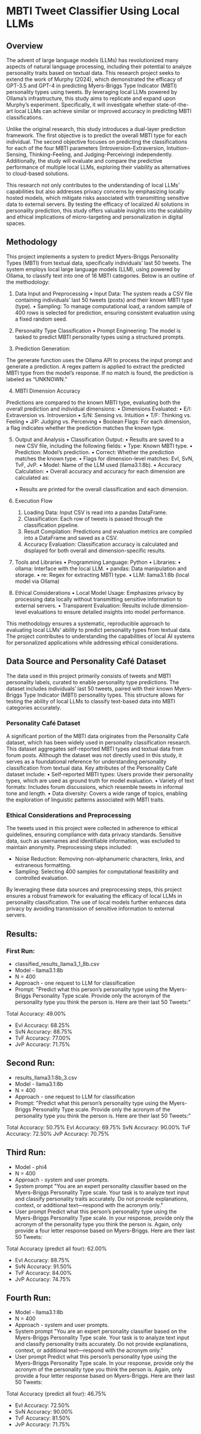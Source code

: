 # MBTI Tweet Classifier Using Local LLMs

## Overview
The advent of large language models (LLMs) has revolutionized many aspects of natural language processing, including their potential to analyze personality traits based on textual data. This research project seeks to extend the work of Murphy (2024), which demonstrated the efficacy of GPT-3.5 and GPT-4 in predicting Myers-Briggs Type Indicator (MBTI) personality types using tweets. By leveraging local LLMs powered by Ollama’s infrastructure, this study aims to replicate and expand upon Murphy’s experiment. Specifically, it will investigate whether state-of-the-art local LLMs can achieve similar or improved accuracy in predicting MBTI classifications.

Unlike the original research, this study introduces a dual-layer prediction framework. The first objective is to predict the overall MBTI type for each individual. The second objective focuses on predicting the classifications for each of the four MBTI parameters (Introversion-Extraversion, Intuition-Sensing, Thinking-Feeling, and Judging-Perceiving) independently. Additionally, the study will evaluate and compare the predictive performance of multiple local LLMs, exploring their viability as alternatives to cloud-based solutions.

This research not only contributes to the understanding of local LLMs’ capabilities but also addresses privacy concerns by emphasizing locally hosted models, which mitigate risks associated with transmitting sensitive data to external servers. By testing the efficacy of localized AI solutions in personality prediction, this study offers valuable insights into the scalability and ethical implications of micro-targeting and personalization in digital spaces.

## Methodology

This project implements a system to predict Myers-Briggs Personality Types (MBTI) from textual data, specifically individuals’ last 50 tweets. The system employs local large language models (LLM), using powered by Ollama, to classify text into one of 16 MBTI categories. Below is an outline of the methodology:

1. Data Input and Preprocessing
	•	Input Data: The system reads a CSV file containing individuals’ last 50 tweets (posts) and their known MBTI type (type).
	•	Sampling: To manage computational load, a random sample of 400 rows is selected for prediction, ensuring consistent evaluation using a fixed random seed.

2. Personality Type Classification
	•	Prompt Engineering: The model is tasked to predict MBTI personality types using a structured prompts.

3. Prediction Generation:

The generate function uses the Ollama API to process the input prompt and generate a prediction.
A regex pattern is applied to extract the predicted MBTI type from the model’s response.
If no match is found, the prediction is labeled as “UNKNOWN.”

4. MBTI Dimension Accuracy

Predictions are compared to the known MBTI type, evaluating both the overall prediction and individual dimensions:
	•	Dimensions Evaluated:
	•	E/I: Extraversion vs. Introversion
	•	S/N: Sensing vs. Intuition
	•	T/F: Thinking vs. Feeling
	•	J/P: Judging vs. Perceiving
	•	Boolean Flags: For each dimension, a flag indicates whether the prediction matches the known type.

5. Output and Analysis
	•	Classification Output:
	•	Results are saved to a new CSV file, including the following fields:
	•	Type: Known MBTI type.
	•	Prediction: Model’s prediction.
	•	Correct: Whether the prediction matches the known type.
	•	Flags for dimension-level matches: EvI, SvN, TvF, JvP.
	•	Model: Name of the LLM used (llama3.1:8b).
	•	Accuracy Calculation:
	•	Overall accuracy and accuracy for each dimension are calculated as:

	•	Results are printed for the overall classification and each dimension.

6. Execution Flow
	1.	Loading Data: Input CSV is read into a pandas DataFrame.
	2.	Classification: Each row of tweets is passed through the classification pipeline.
	3.	Result Compilation: Predictions and evaluation metrics are compiled into a DataFrame and saved as a CSV.
	4.	Accuracy Evaluation: Classification accuracy is calculated and displayed for both overall and dimension-specific results.

7. Tools and Libraries
	•	Programming Language: Python
	•	Libraries:
	•	ollama: Interface with the local LLM.
	•	pandas: Data manipulation and storage.
	•	re: Regex for extracting MBTI type.
	•	LLM: llama3.1:8b (local model via Ollama)

8. Ethical Considerations
	•	Local Model Usage: Emphasizes privacy by processing data locally without transmitting sensitive information to external servers.
	•	Transparent Evaluation: Results include dimension-level evaluations to ensure detailed insights into model performance.

This methodology ensures a systematic, reproducible approach to evaluating local LLMs’ ability to predict personality types from textual data. The project contributes to understanding the capabilities of local AI systems for personalized applications while addressing ethical considerations.

## Data Source and Personality Café Dataset

The data used in this project primarily consists of tweets and MBTI personality labels, curated to enable personality type predictions. The dataset includes individuals’ last 50 tweets, paired with their known Myers-Briggs Type Indicator (MBTI) personality types. This structure allows for testing the ability of local LLMs to classify text-based data into MBTI categories accurately.

### Personality Café Dataset

A significant portion of the MBTI data originates from the Personality Café dataset, which has been widely used in personality classification research. This dataset aggregates self-reported MBTI types and textual data from forum posts. Although the dataset was not directly used in this study, it serves as a foundational reference for understanding personality classification from textual data. Key attributes of the Personality Café dataset include:
	•	Self-reported MBTI types: Users provide their personality types, which are used as ground truth for model evaluation.
	•	Variety of text formats: Includes forum discussions, which resemble tweets in informal tone and length.
	•	Data diversity: Covers a wide range of topics, enabling the exploration of linguistic patterns associated with MBTI traits.

### Ethical Considerations and Preprocessing

The tweets used in this project were collected in adherence to ethical guidelines, ensuring compliance with data privacy standards. Sensitive data, such as usernames and identifiable information, was excluded to maintain anonymity. Preprocessing steps included:
- Noise Reduction: Removing non-alphanumeric characters, links, and extraneous formatting.
- Sampling: Selecting 400 samples for computational feasibility and controlled evaluation.

By leveraging these data sources and preprocessing steps, this project ensures a robust framework for evaluating the efficacy of local LLMs in personality classification. The use of local models further enhances data privacy by avoiding transmission of sensitive information to external servers.

## Results:

### First Run:
- classified_results_llama3_1_8b.csv
- Model - llama3.1:8b
- N = 400
- Approach - one request to LLM for classification
- Prompt: 
"Predict what this person’s personality type using the Myers-Briggs Personality Type scale. Provide only the acronym of the personality type you think the person is. Here are their last 50 Tweets:"

Total Accuracy: 49.00%
- EvI Accuracy: 68.25%
- SvN Accuracy: 88.75%
- TvF Accuracy: 77.00%
- JvP Accuracy: 71.75%

## Second Run:
- results_llama3.1:8b_3.csv
- Model - llama3.1:8b
- N = 400
- Approach - one request to LLM for classification
- Prompt: 
"Predict what this person’s personality type using the Myers-Briggs Personality Type scale. Provide only the acronym of the personality type you think the person is. Here are their last 50 Tweets:"

Total Accuracy: 50.75%
EvI Accuracy: 69.75%
SvN Accuracy: 90.00%
TvF Accuracy: 72.50%
JvP Accuracy: 70.75%

## Third Run: 
- Model - phi4
- N = 400
- Approach - system and user prompts. 
- System prompt "You are an expert personality classifier based on the Myers-Briggs Personality Type scale. Your task is to analyze text input and classify personality traits accurately. Do not provide explanations, context, or additional text—respond with the acronym only."
- User prompt Predict what this person’s personality type using the Myers-Briggs Personality Type scale.  In your response, provide only the acronym of the personality type you think the person is. Again, only provide a four letter response based on Myers-Briggs. Here are their last 50 Tweets:

Total Accuracy (predict all four): 62.00%
- EvI Accuracy: 88.75%
- SvN Accuracy: 91.50%
- TvF Accuracy: 84.00%
- JvP Accuracy: 74.75%

## Fourth Run:
- Model - llama3.1:8b
 - N = 400
- Approach - system and user prompts. 
- System prompt "You are an expert personality classifier based on the Myers-Briggs Personality Type scale. Your task is to analyze text input and classify personality traits accurately. Do not provide explanations, context, or additional text—respond with the acronym only."
- User prompt Predict what this person’s personality type using the Myers-Briggs Personality Type scale.  In your response, provide only the acronym of the personality type you think the person is. Again, only provide a four letter response based on Myers-Briggs. Here are their last 50 Tweets:

Total Accuracy (predict all four): 46.75%
- EvI Accuracy: 72.50%
- SvN Accuracy: 90.00%
- TvF Accuracy: 81.50%
- JvP Accuracy: 71.75%
